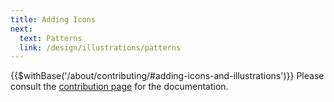```yaml
---
title: Adding Icons
next:
  text: Patterns
  link: /design/illustrations/patterns
---
```


{{$withBase('/about/contributing/#adding-icons-and-illustrations')}}
Please consult the [contribution page](../../about/contributing/#adding-icons-and-illustrations) for the documentation.
